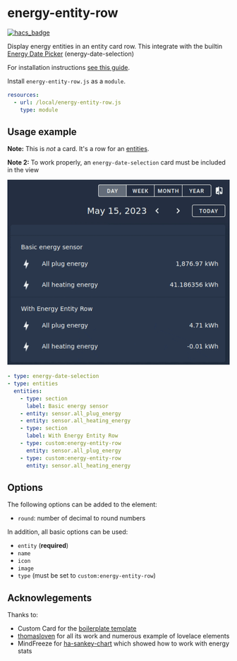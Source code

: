 # energy-entity-row

[![hacs_badge](https://img.shields.io/badge/HACS-Custom-41BDF5.svg?style=for-the-badge)](https://github.com/hacs/integration)

Display energy entities in an entity card row. This integrate with the builtin
[Energy Date Picker][energy-date-picker] (energy-date-selection)

For installation instructions [see this guide](https://github.com/thomasloven/hass-config/wiki/Lovelace-Plugins).

Install `energy-entity-row.js` as a `module`.

```yaml
resources:
  - url: /local/energy-entity-row.js
    type: module
```

## Usage example

**Note:** This is _not_ a card. It's a row for an [entities](https://www.home-assistant.io/lovelace/entities/).

**Note 2:** To work properly, an `energy-date-selection` card must be included
in the view

![Example GIF](img/energy-entity-row-demo.gif)

```yaml
- type: energy-date-selection
- type: entities
  entities:
    - type: section
      label: Basic energy sensor
    - entity: sensor.all_plug_energy
    - entity: sensor.all_heating_energy
    - type: section
      label: With Energy Entity Row
    - type: custom:energy-entity-row
      entity: sensor.all_plug_energy
    - type: custom:energy-entity-row
      entity: sensor.all_heating_energy
```


## Options

The following options can be added to the element:
- `round`: number of decimal to round numbers

In addition, all basic options can be used:
- `entity` (**required**)
- `name`
- `icon`
- `image`
- `type` (must be set to `custom:energy-entity-row`)

## Acknowlegements

Thanks to:
- Custom Card for the [boilerplate template][template]
- [thomasloven][thomasloven] for all its work and numerous example of lovelace elements
- MindFreeze for [ha-sankey-chart][sankey] which showed how to work with energy stats

[energy-date-picker]: https://www.home-assistant.io/dashboards/energy/#energy-date-picker
[template]: https://github.com/custom-cards/boilerplate-card
[thomasloven]: https://github.com/thomasloven
[sankey]: https://github.com/MindFreeze/ha-sankey-chart
